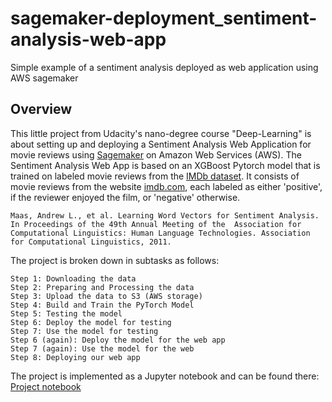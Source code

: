 # sagemaker-deployment_sentiment-analysis-web-app
Simple example of a sentiment analysis deployed as web application using AWS sagemaker

## Overview
This little project from Udacity's nano-degree course "Deep-Learning" is about setting up and deploying a Sentiment Analysis Web Application for movie reviews using [Sagemaker](https://docs.aws.amazon.com/sagemaker/latest/dg/whatis.html) on Amazon Web Services (AWS). The Sentiment Analysis Web App is based on an XGBoost Pytorch model that is trained on labeled movie reviews from the [IMDb dataset](http://ai.stanford.edu/~amaas/data/sentiment/). It consists of movie reviews from the website [imdb.com](www.imdb.com), each labeled as either 'positive', if the reviewer enjoyed the film, or 'negative' otherwise.

    Maas, Andrew L., et al. Learning Word Vectors for Sentiment Analysis. In Proceedings of the 49th Annual Meeting of the  Association for Computational Linguistics: Human Language Technologies. Association for Computational Linguistics, 2011.

The project is broken down in subtasks as follows:

    Step 1: Downloading the data
    Step 2: Preparing and Processing the data
    Step 3: Upload the data to S3 (AWS storage)
    Step 4: Build and Train the PyTorch Model
    Step 5: Testing the model
    Step 6: Deploy the model for testing
    Step 7: Use the model for testing
    Step 6 (again): Deploy the model for the web app
    Step 7 (again): Use the model for the web
    Step 8: Deploying our web app

The project is implemented as a Jupyter notebook and can be found there: [Project notebook](https://github.com/AndiA76/sagemaker-deployment_sentiment-analysis-web-app/blob/master/SageMaker%20Project.ipynb)
